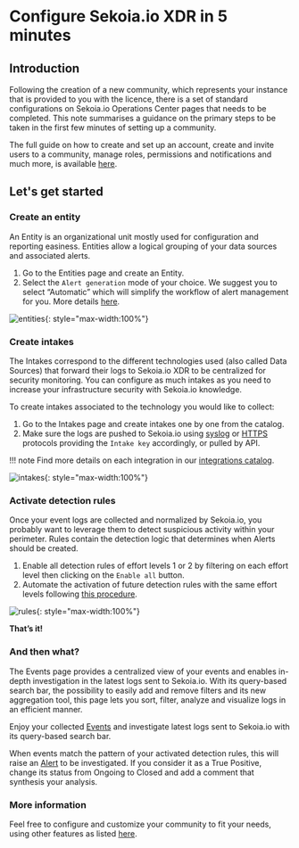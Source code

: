 # Configure Sekoia.io XDR in 5 minutes

## Introduction


Following the creation of a new community, which represents your instance that is provided to you with the licence, there is a set of standard configurations on Sekoia.io Operations Center pages that needs to be completed. This note summarises a guidance on the primary steps to be taken in the first few minutes of setting up a community.

The full guide on how to create and set up an account, create and invite users to a community, manage roles, permissions and notifications and much more, is available [here](https://docs.sekoia.io/getting_started/).

## Let's get started

### Create an entity

An Entity is an organizational unit mostly used for configuration and reporting easiness. Entities allow a logical grouping of your data sources and associated alerts.

1. Go to the Entities page and create an Entity.
2. Select the `Alert generation` mode of your choice.  We suggest you to select “Automatic” which will simplify the workflow of alert management for you. More details [here](https://docs.sekoia.io/xdr/features/collect/entities/).

![entities](/assets/operation_center/quick_start/entities.png){: style="max-width:100%"}

### Create intakes

The Intakes correspond to the different technologies used (also called Data Sources) that forward their logs to Sekoia.io XDR to be centralized for security monitoring. You can configure as much intakes as you need to increase your infrastructure security with Sekoia.io knowledge.

To create intakes associated to the technology you would like to collect:

1. Go to the Intakes page and create intakes one by one from the catalog.
2. Make sure the logs are pushed to Sekoia.io using [syslog](https://docs.sekoia.io/integration/ingestion_methods/syslog/overview/) or [HTTPS](https://docs.sekoia.io/integration/ingestion_methods/https/overview/) protocols providing the `Intake key` accordingly, or pulled by API.

!!! note
    Find more details on each integration in our [integrations catalog](https://docs.sekoia.io/integration/integrations/).

![intakes](/assets/operation_center/quick_start/intakes.png){: style="max-width:100%"}

### Activate detection rules

Once your event logs are collected and normalized by Sekoia.io, you probably want to leverage them to detect suspicious activity within your perimeter. Rules contain the detection logic that determines when Alerts should be created.

1. Enable all detection rules of effort levels 1 or 2 by filtering on each effort level then clicking on the `Enable all` button.
2. Automate the activation of future detection rules with the same effort levels following [this procedure](https://docs.sekoia.io/xdr/features/detect/rules_catalog/#enable-new-rules).

![rules](/assets/operation_center/quick_start/rules.png){: style="max-width:100%"}

**That’s it!**

### And then what?

The Events page provides a centralized view of your events and enables in-depth investigation in the latest logs sent to Sekoia.io. With its query-based search bar, the possibility to easily add and remove filters and its new aggregation tool, this page lets you sort, filter, analyze and visualize logs in an efficient manner.

Enjoy your collected [Events](https://docs.sekoia.io/xdr/features/investigate/events/) and investigate latest logs sent to Sekoia.io with its query-based search bar.

When events match the pattern of your activated detection rules, this will raise an [Alert](https://docs.sekoia.io/xdr/features/investigate/alerts/#alerts-listing) to be investigated. If you consider it as a True Positive, change its status from Ongoing to Closed and add a comment that synthesis your analysis.

### More information

Feel free to configure and customize your community to fit your needs, using other features as listed [here](https://docs.sekoia.io/xdr/).
